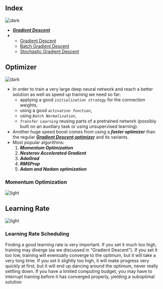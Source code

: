 ## Index
![dark](https://user-images.githubusercontent.com/12748752/141935752-90492d2e-7904-4f9f-a5a1-c4e59ddc3a33.png)
* [**_Gradient Descent_**](https://github.com/iAmKankan/MachineLearning_With_Python/tree/master/training#readme)
* * [Gradient Descent](https://github.com/iAmKankan/MachineLearning_With_Python/blob/master/training/gradient_descent.md)
   * [Batch Gradient Descent](https://github.com/iAmKankan/MachineLearning_With_Python/blob/master/training/batch_gd.md)
   * [Stochastic Gradient Descent](https://github.com/iAmKankan/MachineLearning_With_Python/blob/master/training/stochastic_gradient_descent.md)


## Optimizer
![dark](https://user-images.githubusercontent.com/12748752/141935752-90492d2e-7904-4f9f-a5a1-c4e59ddc3a33.png)
* In order to train a very large deep neural network and reach a better solution as well as speed up training we need so far: 
   * applying a good _`initialization strategy`_ for the connection weights, 
   * using a good _`activation function`_, 
   * using _`Batch Normalization`_, 
   * _`Transfer Learning`_ reusing parts of a pretrained network  (possibly built on an auxiliary task or using unsupervised learning).
*  Another huge speed boost comes from using a **_faster optimizer_** than the regular [**_Gradient Descent optimizer_**](https://github.com/iAmKankan/MachineLearning_With_Python/tree/master/training#readme) and its variants.
*  Most popular algorithms: 
   1. _**Momentum Optimization**_
   2. **_Nesterov Accelerated Gradient_**
   3. **_AdaGrad_**
   4. _**RMSProp**_  
   5. **_Adam and Nadam optimization_**

### Momentum Optimization
![light](https://user-images.githubusercontent.com/12748752/141935760-406edb8f-cb9b-4e30-9b69-9153b52c28b4.png)

## Learning Rate
![light](https://user-images.githubusercontent.com/12748752/141935760-406edb8f-cb9b-4e30-9b69-9153b52c28b4.png)
### Learning Rate Scheduling
Finding a good learning rate is very important. If you set it much too high, training may diverge (as we discussed in “Gradient Descent”). If you set it too low, training will eventually converge to the optimum, but it will take a very long time. If you set it slightly too high, it will make progress very quickly at first, but it will end up dancing around the optimum, never really settling down. If you have a limited computing budget, you may have to interrupt training before it has converged properly, yielding a suboptimal solution
